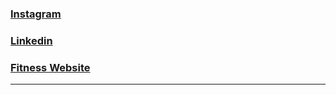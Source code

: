 ### <a href="https://www.instagram.com/niikhilpatel" target="_blank">Instagram</a>
### <a href="https://www.linkedin.com/niikhilpatel" target="_blank">Linkedin</a>
### <a href="https://niikhilpatel.github.io/tri-fitness/" target="_blank">Fitness Website</a>
<hr>
